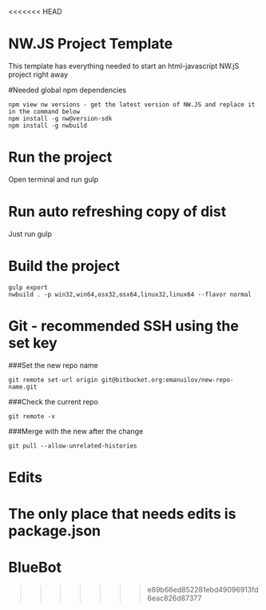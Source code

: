 <<<<<<< HEAD
# NW.JS Project Template
This template has everything needed to start an html-javascript NW.jS project right away

#Needed global npm dependencies
```
npm view nw versions - get the latest version of NW.JS and replace it in the command below
npm install -g nw@version-sdk
npm install -g nwbuild
```

# Run the project
Open terminal and run gulp

# Run auto refreshing copy of dist
Just run gulp

# Build the project
```
gulp export
nwbuild . -p win32,win64,osx32,osx64,linux32,linux64 --flavor normal
```

# Git - recommended SSH using the set key
###Set the new repo name
```
git remote set-url origin git@bitbucket.org:emanuilov/new-repo-name.git
```
###Check the current repo
```
git remote -v
```
###Merge with the new after the change
```
git pull --allow-unrelated-histories
```

# Edits
The only place that needs edits is package.json
=======
# BlueBot

>>>>>>> e89b66ed852281ebd49096913fd6eac826d87377
